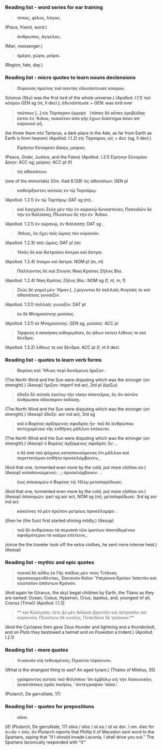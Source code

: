 ### Reading list - word series for ear training


> **τόπος, φίλος, λόγος.**

(Place, friend, word.)


> **ἄνθρωπος, ἄγγελος.**

(Man, messenger.)


> **ἡμέρα, χώρα, μοῖρα.**

(Region, fate, day.)



### Reading list - micro quotes to learn nouns declensions


> **Οὐρανὸς πρῶτος τοῦ παντὸς ἐδυνάστευσε κόσμου.**

(Uranus (Sky) was the first lord of the whole universe.)
(Apollod. I.1.1)
τοῦ κόσμου GEN sg (m, II decl.); ἐδυνάστευσε + GEN: was lord over


> **τούτους [..] εἰς Τάρταρον ἔρριψε （τόπος δὲ οὖτος ἐρεβώδης ἐστὶν ἐν Ἅιδου, τοσοῦτον ἀπὸ γῆς ἔχων διάστημα ὅσον ἀπ᾿ οὐρανοῦ γῆ.**

(he threw them into Tartarus, a dark place in the Ade, as far from Earth as Earth is from heaven)
(Apollod. I.1.2)
εἰς Τάρταρον, εἰς + Acc (sg, II decl.)


> **Εἰρήνην Εὐνομίαν Δίκην, μοίρας.**

(Peace, Order, Justice, and the Fates)
(Apollod. I.3.1)
Εἰρήνην Εὐνομίαν Δίκην: ACC sg; μοίρας: ACC pl (f)


> **τὶς ἀθανάτων.**

(one of the immortals)
(Om. Iliad 6.128)
τὶς ἀθανάτων: GEN pl


> **καθείρξαντες αὐτοὺς ἐν τῷ Ταρτάρῳ.**

(Apollod. 1.2.1)
ἐν τῷ Ταρτάρῳ: DAT sg (m)..


> **καὶ λαγχάνει Ζεὺς μὲν τὴν ἐν οὐρανῷ δυναστείαν, Ποσειδῶν δὲ τὴν ἐν θαλάσσῃ, Πλούτων δὲ τὴν ἐν Ἅιδου.**

(Apollod. 1.2.1)
ἐν οὐρανῷ, ἐν θαλάσσῃ: DAT sg ..


> **Ἄτλας, ὃς ἔχει τοῖς ὤμοις τὸν οὐρανόν.**

(Apollod. 1.2.3)
τοῖς ὤμοις: DAT pl (m)


> **Ἠοῦς δὲ καὶ Ἀστραίου ἄνεμοι καὶ ἄστρα.**

(Apollod. 1.2.4)
ἄνεμοι καὶ ἄστρα: NOM pl (m, nt)


> **Πάλλαντος δὲ καὶ Στυγὸς Νίκη Κράτος Ζῆλος Βία.**

(Apollod. 1.2.4)
Νίκη Κράτος Ζῆλος Βία.: NOM sg (f, nt, m, f)


> **Ζεὺς δὲ γαμεῖ μὲν Ἥραν [..] μίγνυται δὲ πολλαῖς θνηταῖς τε καὶ ἀθανάτοις γυναιξίν.**

(Apollod. 1.3.1)
πολλαῖς γυναιξίν: DAT pl


> **ἐκ δὲ Μνημοσύνης μούσας.**

(Apollod. 1.3.1)
ἐκ Μνημοσύνης: GEN sg, μούσας: ACC pl


> **Ὀρφεὺς ὁ ἀσκήσας κιθαρῳδίαν, ὃς ᾁδων ἐκίνει λίθους τε καὶ δένδρα.**

(Apollod. 1.3.2)
λίθους τε καὶ δένδρα: ACC pl (f, nt II decl.



### Reading list - quotes to learn verb forms


> **Βορέας καὶ Ἥλιος περὶ δυνάμεως ἤριζον·.**

(The North Wind and the Sun were disputing which was the stronger (on strenght).)
(Aesop)
ἤριζον: imperf ind act, 3rd pl (ἐρίζω)


> **ἔδοξε δὲ αὐτοῖς ἐκείνῳ τὴν νίκην ἀπονεῖμαι, ὃς ἂν αὐτῶν ἄνθρωπον ὁδοιπόρον ἐκδύσῃ.**

(The North Wind and the Sun were disputing which was the stronger (on strenght).)
(Aesop)
ἔδοξε: aor ind act, 3rd sg


> **καὶ ὁ Βορέας ἀρξάμενος σφοδρὸς ἦν· τοῦ δὲ ἀνθρώπου ἀντεχομένου τῆς ἐσθῆτος μᾶλλον ἐπέκειτο.**

(The North Wind and the Sun were disputing which was the stronger (on strenght).)
(Aesop)
ὁ Βορέας ἀρξάμενος σφοδρὸς ἦν: ..


> **ὁ δὲ ὑπὸ τοῦ ψύχους καταπονούμενος ἔτι μᾶλλον καὶ περιττοτέραν ἐσθῆτα προσελάμβανεν,.**

(And that one, tormented even more by the cold, put more clothes on.)
(Aesop)
καταπονούμενος: ..; προσελάμβανεν: ..


> **ἕως ἀποκαμὼν ὁ Βορέας τῷ Ἡλίῳ μεταπαρέδωκε.**

(And that one, tormented even more by the cold, put more clothes on.)
(Aesop)
ἀποκαμὼν: part sg aor act, NOM sg (m); μεταπαρέδωκε: 3rd sg aor ind act


> **κἀκεῖνος τὸ μὲν πρῶτον μετρίως προσέλαμψε·.**

(then he (the Sun) first started shining mildly;)
(Aesop)


> **τοῦ δὲ ἀνθρώπου τὰ περισσὰ τῶν ἱματίων ἀποτιθεμένου σφοδρότερον τὸ καῦμα ἐπέτεινε,.**

(since the the traveler took off the extra clothes, he sent more intense heat.)
(Aesop)



### Reading list - mythic and epic quotes


> **τεκνοῖ δὲ αὖθις ἐκ Γῆς παῖδας μὲν τοὺς Τιτᾶνας προσαγορευθέντας, Ὠκεανὸν Κοῖον Ὑπερίονα Κρεῖον Ἰαπετὸν καὶ νεώτατον ἁπάντων Κρόνον.**

(And again he (Uranus, the sky) begat children by Earth, the Titans as they are named: Ocean, Coeus, Hyperion, Crius, Iapetus, and, youngest of all, Cronus (Time))
(Apollod. I.1.3)


> ** καὶ Κύκλωπες τότε Διὶ μὲν διδόασι βροντὴν καὶ ἀστραπὴν καὶ κεραυνόν, Πλούτωνι δὲ κυνέην, Ποσειδῶνι δὲ τρίαιναν.**

(And the Cyclopes then gave Zeus thunder and lightning and a thunderbolt, and on Pluto they bestowed a helmet and on Poseidon a trident.)
(Apollod. I.2.1)



### Reading list - more quotes


> **τί καινὸν εἴη τεθεαμένος; Γέροντα τύραννον.**

(What is the strangest thing to see? An aged tyrant.)
(Thales of Miletus, 35)


> **γράψαντος αὐτοῖς τοῦ Φιλίππου ‘ἂν ἐμβάλω εἰς τὴν Λακωνικήν, ἀναστάτους ὑμᾶς ποιήσω, ’ ἀντέγραψαν ‘αἴκα.’.**

(Plutarch, De garrulitate, 17)




### Reading list - quotes for prepositions


> **αἴκα.**

(if)
(Plutarch, De garrulitate, 17)
αἴκα / αἴκε / αἴ κα / αἴ κε dor. / om. eἴκε for εἰ+ἄν > ἐάν, ἄν
Plutarch reports that Phillip II of Macedon sent word to the Spartans, saying that "if I should invade Laconia, I shall drive you out." The Spartans laconically responded with "if."



